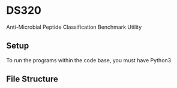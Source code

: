 # DS320
Anti-Microbial Peptide Classification Benchmark Utility

## Setup
To run the programs within the code base, you must have Python3

## File Structure
